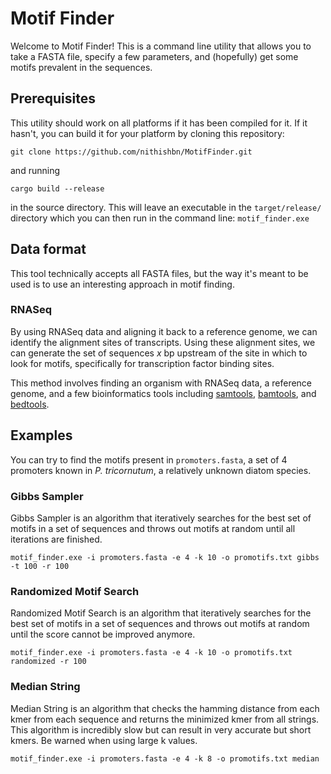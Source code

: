 # Motif Finder

Welcome to Motif Finder!
This is a command line utility that allows you to take a FASTA file, specify a few parameters, and (hopefully) get some motifs prevalent in the sequences.

## Prerequisites

This utility should work on all platforms if it has been compiled for it.
If it hasn't, you can build it for your platform by cloning this repository:

`git clone https://github.com/nithishbn/MotifFinder.git`

and running

`cargo build --release`

in the source directory.
This will leave an executable in the `target/release/` directory which you can then run in the command line:
`motif_finder.exe`

## Data format

This tool technically accepts all FASTA files, but the way it's meant to be used is to use an interesting approach in motif finding.

### RNASeq

By using RNASeq data and aligning it back to a reference genome, we can identify the alignment sites of transcripts. Using these alignment sites, we can generate the set of sequences _x_ bp upstream of the site in which to look for motifs, specifically for transcription factor binding sites.

This method involves finding an organism with RNASeq data, a reference genome, and a few bioinformatics tools including [samtools](https://www.htslib.org/), [bamtools](https://github.com/pezmaster31/bamtools/wiki), and [bedtools](https://bedtools.readthedocs.io/en/latest/content/installation.html).

## Examples

You can try to find the motifs present in `promoters.fasta`, a set of 4 promoters known in _P. tricornutum_, a relatively unknown diatom species.

### Gibbs Sampler

Gibbs Sampler is an algorithm that iteratively searches for the best set of motifs in a set of sequences and throws out motifs at random until all iterations are finished.

`motif_finder.exe -i promoters.fasta -e 4 -k 10 -o promotifs.txt gibbs -t 100 -r 100`

### Randomized Motif Search

Randomized Motif Search is an algorithm that iteratively searches for the best set of motifs in a set of sequences and throws out motifs at random until the score cannot be improved anymore.

`motif_finder.exe -i promoters.fasta -e 4 -k 10 -o promotifs.txt randomized -r 100`

### Median String

Median String is an algorithm that checks the hamming distance from each kmer from each sequence and returns the minimized kmer from all strings. This algorithm is incredibly slow but can result in very accurate but short kmers.
Be warned when using large k values.

`motif_finder.exe -i promoters.fasta -e 4 -k 8 -o promotifs.txt median`
